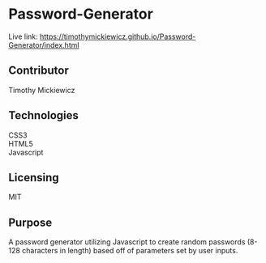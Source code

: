 # Password-Generator
 Live link: https://timothymickiewicz.github.io/Password-Generator/index.html </br>

## Contributor
Timothy Mickiewicz </br>

## Technologies
CSS3 </br>
HTML5 </br>
Javascript </br>

## Licensing
MIT </b>

## Purpose
A password generator utilizing Javascript to create random passwords (8-128 characters in length) based off of parameters set by user inputs.
